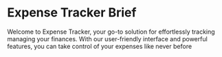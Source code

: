# Expense Tracker Brief
Welcome to Expense Tracker, your go-to solution for effortlessly tracking managing your finances. With our user-friendly interface and powerful features, you can take control of your expenses like never before






